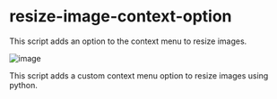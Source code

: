 # resize-image-context-option
This script adds an option to the context menu to resize images.

![image](https://github.com/Alexaario/resize-image-context-option/assets/99165584/515cc836-4a28-45bd-9c6a-a4120734ccef)

This script adds a custom context menu option to resize images using python.
